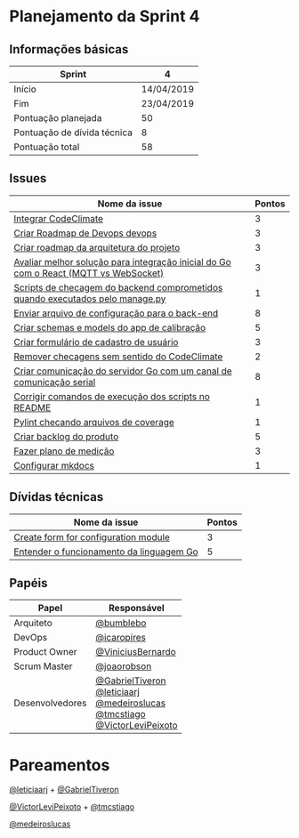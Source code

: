# Planejamento da Sprint 4

<p align="justify">
</p>

## Informações básicas

|Sprint|4|
|-----|-----|
|Início|14/04/2019|
|Fim|23/04/2019|
|Pontuação planejada|50|
|Pontuação de dívida técnica|8|
|Pontuação total|58|

## Issues

|Nome da issue|Pontos|
|-----|-----|
|[Integrar CodeClimate](https://github.com/fga-eps-mds/2019.1-unbrake/issues/69)|3|
|[Criar Roadmap de Devops devops](https://github.com/fga-eps-mds/2019.1-unbrake/issues/71)|3|
|[Criar roadmap da arquitetura do projeto](https://github.com/fga-eps-mds/2019.1-unbrake/issues/75)|3|
|[Avaliar melhor solução para integração inicial do Go com o React (MQTT vs WebSocket)](https://github.com/fga-eps-mds/2019.1-unbrake/issues/84)|3|
|[Scripts de checagem do backend comprometidos quando executados pelo manage.py](https://github.com/fga-eps-mds/2019.1-unbrake/issues/85)|1|
|[Enviar arquivo de configuração para o back-end](https://github.com/fga-eps-mds/2019.1-unbrake/issues/92)|8|
|[Criar schemas e models do app de calibração](https://github.com/fga-eps-mds/2019.1-unbrake/issues/93)|5|
|[Criar formulário de cadastro de usuário ](https://github.com/fga-eps-mds/2019.1-unbrake/issues/94)|3|
|[Remover checagens sem sentido do CodeClimate](https://github.com/fga-eps-mds/2019.1-unbrake/issues/96)|2|
|[Criar comunicação do servidor Go com um canal de comunicação serial](https://github.com/fga-eps-mds/2019.1-unbrake/issues/97)|8|
|[Corrigir comandos de execução dos scripts no README](https://github.com/fga-eps-mds/2019.1-unbrake/issues/99)|1|
|[Pylint checando arquivos de coverage](https://github.com/fga-eps-mds/2019.1-unbrake/issues/101)|1|
|[Criar backlog do produto](https://github.com/fga-eps-mds/2019.1-unbrake/issues/103)|5|
|[Fazer plano de medição](https://github.com/fga-eps-mds/2019.1-unbrake/issues/104)|3|
|[Configurar mkdocs](https://github.com/fga-eps-mds/2019.1-unbrake/issues/105)|1|

## Dívidas técnicas

|Nome da issue|Pontos|
|-----|-----|
|[Create form for configuration module](https://github.com/fga-eps-mds/2019.1-unbrake/issues/9)|3|
|[Entender o funcionamento da linguagem Go](https://github.com/fga-eps-mds/2019.1-unbrake/issues/78)|5|

## Papéis


|Papel|Responsável|
|-----|-----|
|Arquiteto|[@bumblebo](https://github.com/Bumbleblo)|
|DevOps|[@icaropires](https://github.com/icaropires)|
|Product Owner|[@ViniciusBernardo](https://github.com/ViniciusBernardo)|
|Scrum Master|[@joaorobson](https://github.com/joaorobson)|
|Desenvolvedores | [@GabrielTiveron](https://github.com/GabrielTiveron)</br>[@leticiaarj](https://github.com/leticiaarj)</br>[@medeiroslucas](https://github.com/medeiroslucas)</br>[@tmcstiago](https://github.com/tmcstiago)</br>[@VictorLeviPeixoto](https://github.com/VictorLeviPeixoto)|

# Pareamentos

[@leticiaarj](https://github.com/leticiaarj) + [@GabrielTiveron](https://github.com/GabrielTiveron)

[@VictorLeviPeixoto](https://github.com/VictorLeviPeixoto) + [@tmcstiago](https://github.com/tmcstiago)

[@medeiroslucas](https://github.com/medeiroslucas)
